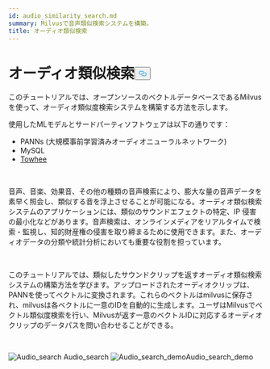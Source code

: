 ```yaml
---
id: audio_similarity_search.md
summary: Milvusで音声類似検索システムを構築。
title: オーディオ類似検索
---
```

<h1 id="Audio-Similarity-Search" class="common-anchor-header">オーディオ類似検索<button data-href="#Audio-Similarity-Search" class="anchor-icon" translate="no">
      <svg translate="no"
        aria-hidden="true"
        focusable="false"
        height="20"
        version="1.1"
        viewBox="0 0 16 16"
        width="16"
      >
        <path
          fill="#0092E4"
          fill-rule="evenodd"
          d="M4 9h1v1H4c-1.5 0-3-1.69-3-3.5S2.55 3 4 3h4c1.45 0 3 1.69 3 3.5 0 1.41-.91 2.72-2 3.25V8.59c.58-.45 1-1.27 1-2.09C10 5.22 8.98 4 8 4H4c-.98 0-2 1.22-2 2.5S3 9 4 9zm9-3h-1v1h1c1 0 2 1.22 2 2.5S13.98 12 13 12H9c-.98 0-2-1.22-2-2.5 0-.83.42-1.64 1-2.09V6.25c-1.09.53-2 1.84-2 3.25C6 11.31 7.55 13 9 13h4c1.45 0 3-1.69 3-3.5S14.5 6 13 6z"
        ></path>
      </svg>
    </button></h1><p>このチュートリアルでは、オープンソースのベクトルデータベースであるMilvusを使って、オーディオ類似度検索システムを構築する方法を示します。</p>
<p>使用したMLモデルとサードパーティソフトウェアは以下の通りです：</p>
<ul>
<li>PANNs (大規模事前学習済みオーディオニューラルネットワーク)</li>
<li>MySQL</li>
<li><a href="https://towhee.io/">Towhee</a></li>
</ul>
<p></br></p>
<p>音声、音楽、効果音、その他の種類の音声検索により、膨大な量の音声データを素早く照会し、類似する音を浮上させることが可能になる。オーディオ類似検索システムのアプリケーションには、類似のサウンドエフェクトの特定、IP 侵害の最小化などがあります。音声検索は、オンラインメディアをリアルタイムで検索・監視し、知的財産権の侵害を取り締まるために使用できます。また、オーディオデータの分類や統計分析においても重要な役割を担っています。</p>
<p></br></p>
<p>このチュートリアルでは、類似したサウンドクリップを返すオーディオ類似検索システムの構築方法を学びます。アップロードされたオーディオクリップは、PANNを使ってベクトルに変換されます。これらのベクトルはmilvusに保存され、milvusは各ベクトルに一意のIDを自動的に生成します。ユーザはMilvusでベクトル類似度検索を行い、Milvusが返す一意のベクトルIDに対応するオーディオクリップのデータパスを問い合わせることができる。</p>
<p><br/></p>
<p>
  
   <span class="img-wrapper"> <img translate="no" src="/docs/v2.6.x/assets/audio_search.png" alt="Audio_search" class="doc-image" id="audio_search" />
   </span> <span class="img-wrapper"> <span>Audio_search</span> </span> <span class="img-wrapper"> <img translate="no" src="/docs/v2.6.x/assets/audio_search_demo.png" alt="Audio_search_demo" class="doc-image" id="audio_search_demo" /><span>Audio_search_demo</span> </span></p>
